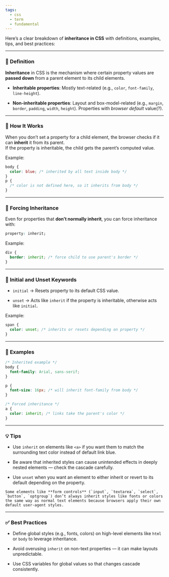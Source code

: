 ```yaml
---
tags:
  - css
  - term
  - fundamental
---
```


Here’s a clear breakdown of **inheritance in CSS** with definitions, examples, tips, and best practices:

---

### 🔹 **Definition**  
**Inheritance** in CSS is the mechanism where certain property values are **passed down** from a parent element to its child elements.

- **Inheritable properties**: Mostly text-related (e.g., `color`, `font-family`, `line-height`).
    
- **Non-inheritable properties**: Layout and box-model-related (e.g., `margin`, `border`, `padding`, `width`, `height`). Properties with *browser default* value(?).
    

---

### 🔹 **How It Works**  
When you don’t set a property for a child element, the browser checks if it can **inherit** it from its parent.  
If the property is inheritable, the child gets the parent’s computed value.

Example:

```css
body {
  color: blue; /* inherited by all text inside body */
}
p {
  /* color is not defined here, so it inherits from body */
}
```

---

### 🔹 **Forcing Inheritance**  
Even for properties that **don’t normally inherit**, you can force inheritance with:

```css
property: inherit;
```

Example:

```css
div {
  border: inherit; /* force child to use parent's border */
}
```

---

### 🔹 **Initial and Unset Keywords**

- `initial` → Resets property to its default CSS value.
    
- `unset` → Acts like `inherit` if the property is inheritable, otherwise acts like `initial`.
    

Example:

```css
span {
  color: unset; /* inherits or resets depending on property */
}
```

---

### 🔹 **Examples**

```css
/* Inherited example */
body {
  font-family: Arial, sans-serif;
}

p {
  font-size: 16px; /* will inherit font-family from body */
}

/* Forced inheritance */
a {
  color: inherit; /* links take the parent's color */
}
```

---

### 💡 **Tips**

- Use `inherit` on elements like `<a>` if you want them to match the surrounding text color instead of default link blue.
    
- Be aware that inherited styles can cause unintended effects in deeply nested elements — check the cascade carefully.
    
- Use `unset` when you want an element to either inherit or revert to its default depending on the property.

```ad-important
Some elements like **form controls** (`input`, `textarea`, `select`, `button`, `optgroup`) don’t always inherit styles like fonts or colors the same way as normal text elements because browsers apply their own default user-agent styles.
```

---

### ✅ **Best Practices**

- Define global styles (e.g., fonts, colors) on high-level elements like `html` or `body` to leverage inheritance.
    
- Avoid overusing `inherit` on non-text properties — it can make layouts unpredictable.
    
- Use CSS variables for global values so that changes cascade consistently.
    